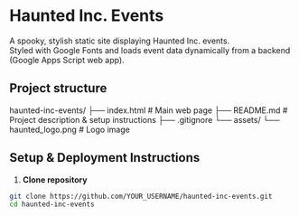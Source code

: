 
# Haunted Inc. Events

A spooky, stylish static site displaying Haunted Inc. events.  
Styled with Google Fonts and loads event data dynamically from a backend (Google Apps Script web app).

## Project structure
haunted-inc-events/ 
 ├── index.html # Main web page
 ├── README.md # Project description & setup instructions
 ├── .gitignore
 └── assets/
	└── haunted_logo.png # Logo image

## Setup & Deployment Instructions

1. **Clone repository**

```bash
git clone https://github.com/YOUR_USERNAME/haunted-inc-events.git
cd haunted-inc-events
